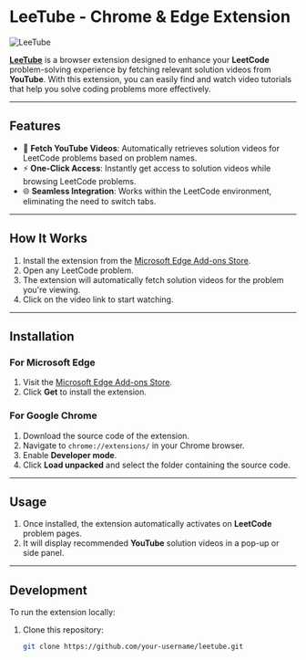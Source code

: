 # **LeeTube - Chrome & Edge Extension**

![LeeTube](path-to-your-image/LeeTube.png)

[**LeeTube**](https://microsoftedge.microsoft.com/addons/detail/pccgfnamgkmhbohiekhmadealliamihg) is a browser extension designed to enhance your **LeetCode** problem-solving experience by fetching relevant solution videos from **YouTube**. With this extension, you can easily find and watch video tutorials that help you solve coding problems more effectively.

---

## **Features**

- 🎥 **Fetch YouTube Videos**: Automatically retrieves solution videos for LeetCode problems based on problem names.
- ⚡ **One-Click Access**: Instantly get access to solution videos while browsing LeetCode problems.
- 🌐 **Seamless Integration**: Works within the LeetCode environment, eliminating the need to switch tabs.

---

## **How It Works**

1. Install the extension from the [Microsoft Edge Add-ons Store](https://microsoftedge.microsoft.com/addons/detail/pccgfnamgkmhbohiekhmadealliamihg).
2. Open any LeetCode problem.
3. The extension will automatically fetch solution videos for the problem you're viewing.
4. Click on the video link to start watching.

---

## **Installation**

### **For Microsoft Edge**

1. Visit the [Microsoft Edge Add-ons Store](https://microsoftedge.microsoft.com/addons/detail/pccgfnamgkmhbohiekhmadealliamihg).
2. Click **Get** to install the extension.

### **For Google Chrome**

1. Download the source code of the extension.
2. Navigate to `chrome://extensions/` in your Chrome browser.
3. Enable **Developer mode**.
4. Click **Load unpacked** and select the folder containing the source code.

---

## **Usage**

1. Once installed, the extension automatically activates on **LeetCode** problem pages.
2. It will display recommended **YouTube** solution videos in a pop-up or side panel.

---

## **Development**

To run the extension locally:

1. Clone this repository:
   ```bash
   git clone https://github.com/your-username/leetube.git
